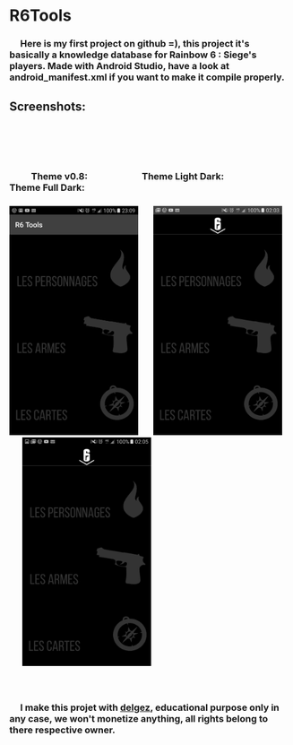 <h1> R6Tools </h1>

<h3>&nbsp;&nbsp;&nbsp;&nbsp;&nbsp;Here is my first project on github =), this project it's basically a knowledge database for Rainbow 6 : Siege's players.
Made with Android Studio, have a look at android_manifest.xml if you want to make it compile properly.<h3>
<h2> Screenshots:<h2><br><br>
<h3> &nbsp;&nbsp;&nbsp;&nbsp;&nbsp;&nbsp;&nbsp;&nbsp;&nbsp;&nbsp;Theme v0.8: &nbsp;&nbsp;&nbsp;&nbsp;&nbsp;&nbsp;&nbsp;&nbsp;&nbsp;&nbsp;&nbsp;&nbsp;&nbsp;&nbsp;&nbsp;&nbsp;&nbsp;&nbsp;&nbsp;&nbsp;&nbsp;&nbsp;&nbsp; Theme Light Dark:&nbsp;&nbsp;&nbsp;&nbsp;&nbsp;&nbsp;&nbsp;&nbsp;&nbsp;&nbsp;&nbsp;&nbsp;&nbsp;&nbsp;&nbsp;&nbsp;&nbsp; Theme Full Dark: <h3>
<section><img width="230"src="https://raw.githubusercontent.com/nQuery512/R6Tools/master/main/res/drawable/screenshot_00.png">&nbsp;&nbsp;&nbsp;&nbsp;&nbsp;&nbsp; <img width="230"src="https://raw.githubusercontent.com/nQuery512/R6Tools/master/main/res/drawable/screenshot_01.png">&nbsp;&nbsp;&nbsp;&nbsp;&nbsp;&nbsp;<img width="230"src="https://raw.githubusercontent.com/nQuery512/R6Tools/master/main/res/drawable/screenshot_02.png">&nbsp;</section>

<br><h3>&nbsp;&nbsp;&nbsp;&nbsp;&nbsp;I make this projet with [delgez](https://github.com/delgez/), educational purpose only in any case, we won't monetize anything, all rights belong to there respective owner.</h3>

